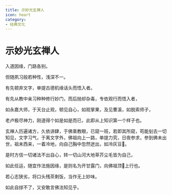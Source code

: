```yaml
---
title: 示妙光玄禅人
icon: heart
category:
- 经典文化
---
```


# 示妙光玄禅人

入道因缘，门路各别。

但随夙习般若种性，浅深不一。

有先顿弃文字，单提古德机缘话头而悟入者。

有先从教中亲习种种修行妙门，而后抛却杂毒，专依观行而悟入者，

如永嘉大师，于天台止观，顿见自心，如观掌果，及见曹溪，如脱索师子，

老卢极尽神力，刚道得个如是如是而已，此即从上知识第一个样子也。

玄禅人历遍诸方，久依讲肆，于佛乘教眼，已窥一班，若即其所窥，苟能刬去一切知见，文字习气，于离文字外，佛祖向上一路，单提力究，日夜参求，参到佛未出世，祖未西来，一着冷地，向自己胸中忽然迸出，如冷灰豆𪹼。

是时方信一切诸法不出自心，转一切山河大地草芥尘毛皆为自己，

如此任运，随宜作法施因缘，是则名为开甘露门，向佛祖顶𩕳上行也。

若心志狭劣，将口头残茶剩饭，当作无上妙味。

如此自捄不了，又安敢言佛法知见乎。